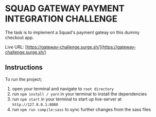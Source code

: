 # SQUAD GATEWAY PAYMENT INTEGRATION CHALLENGE

The task is to implement a Squad's payment gateay on this dummy checkout app.

Live URL: [https://gateway-challenge.surge.sh/](https://gateway-challenge.surge.sh/)


## Instructions  
To run the project;
1. open your terminal and navigate to `root directory`
2. run `npm install / yarn` in your terminal to install the dependencies
3. run `npm start` in your terminal to start up live-server at `http://127.0.0.1:8080`
4. run `npm run compile:sass` to sync further changes from the sass files